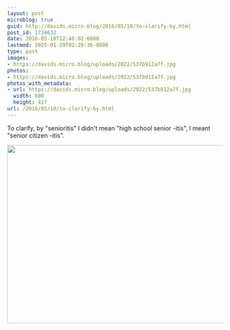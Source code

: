 ```yaml
---
layout: post
microblog: true
guid: http://davids.micro.blog/2016/05/10/to-clarify-by.html
post_id: 1734632
date: 2016-05-10T12:46:02-0800
lastmod: 2025-01-29T02:28:36-0800
type: post
images:
- https://davids.micro.blog/uploads/2022/537b912a7f.jpg
photos:
- https://davids.micro.blog/uploads/2022/537b912a7f.jpg
photos_with_metadata:
- url: https://davids.micro.blog/uploads/2022/537b912a7f.jpg
  width: 600
  height: 417
url: /2016/05/10/to-clarify-by.html
---
```

To clarify, by "senioritis" I didn't mean "high school senior -itis", I meant "senior citizen -itis".

<img src="/uploads/2022/537b912a7f.jpg" width="600" height="417" alt="">

